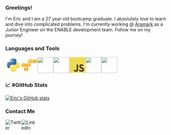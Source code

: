 ### Greetings!

I'm Eric and I am a 27 year old bootcamp graduate. I absolutely love to learn and dive into complicated problems. I'm currently working @ [Aramark](https://www.aramark.com/home) as a Junior Engineer on the ENABLE development team. Follow me on my journey! 

### Languages and Tools

<img src="https://raw.githubusercontent.com/devicons/devicon/master/icons/python/python-original.svg" width="50" height="50"><img src="https://raw.githubusercontent.com/devicons/devicon/master/icons/amazonwebservices/amazonwebservices-original.svg" width="50" height="50"><img src="https://user-images.githubusercontent.com/24623425/36042969-f87531d4-0d8a-11e8-9dee-e87ab8c6a9e3.png" width="50" height="50"><img src="https://upload.wikimedia.org/wikipedia/commons/4/4c/Typescript_logo_2020.svg" width="50" height="50"><img src="https://raw.githubusercontent.com/devicons/devicon/master/icons/javascript/javascript-original.svg" width="50" height="50"><img src="https://designlogovector.com/wp-content/uploads/2022/01/docker-logo-svg-768x768.jpg" width="50" height="50"><img src="https://www.coinbureau.com/wp-content/uploads/2018/03/solidity.png.webp" width="50" height="50">

### &#x1f4c8; #GitHub Stats

[![Eric's GitHub stats](https://github-readme-stats.vercel.app/api?username=ericdwkim&show_icons=true&theme=dark)](https://github.com/anuraghazra/github-readme-stats)


### Contact Me

<a href="https://twitter.com/ericdwkim">
  <img align="left" alt="Twitter" width="50px"
       src="https://raw.githubusercontent.com/peterthehan/peterthehan/master/assets/twitter.svg"/>
  </a>
  
<a href="https://www.linkedin.com/in/ericdwkim/">
  <img align="left" alt="LinkedIn" width="50px"
       src="https://raw.githubusercontent.com/peterthehan/peterthehan/master/assets/linkedin.svg"/>
  </a>
